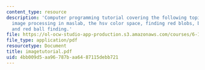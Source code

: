 ```yaml
---
content_type: resource
description: 'Computer programming tutorial covering the following topics: introduction,
  image processing in maslab, the hsv color space, finding red blobs, blue line filtering,
  and red ball finding.'
file: https://ol-ocw-studio-app-production.s3.amazonaws.com/courses/6-186-mobile-autonomous-systems-laboratory-january-iap-2005/4bb009d5aa96787baa6487115debb721_imagetutorial.pdf
file_type: application/pdf
resourcetype: Document
title: imagetutorial.pdf
uid: 4bb009d5-aa96-787b-aa64-87115debb721
---
```

